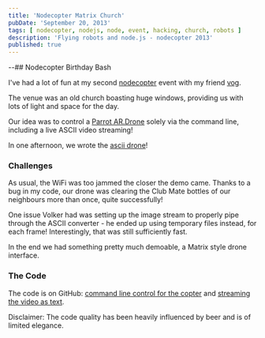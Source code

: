 ```yaml
---
title: 'Nodecopter Matrix Church'
pubDate: 'September 20, 2013'
tags: [ nodecopter, nodejs, node, event, hacking, church, robots ]
description: 'Flying robots and node.js - nodecopter 2013'
published: true
---
```



--## Nodecopter Birthday Bash

I've had a lot of fun at my second 
<a href="http://www.nodecopter.com/2013/berlin/sept-13">nodecopter</a> event with my friend
<a href="https://njh.eu">vog</a>.

The venue was an old church boasting huge windows,
providing us with lots of light and space for the day.

Our idea was to control a <a href="http://ardrone2.parrot.com">Parrot AR.Drone</a>
solely via the command line, including a live ASCII video streaming!

In one afternoon, we wrote the
<a href="https://github.com/vog/drone-asciiview">ascii drone</a>!

### Challenges

As usual, the WiFi was too jammed the closer the demo came.
Thanks to a bug in my code,
our drone was clearing the Club Mate bottles of our neighbours
more than once, quite successfully!

One issue Volker had was setting up the image stream to properly
pipe through the ASCII converter - he ended up using temporary files instead,
for each frame!  Interestingly, that was still sufficiently fast.

In the end we had something pretty much demoable,
a Matrix style drone interface.


### The Code

The code is on GitHub:
<a href="http://github.com/strathausen/drone-commander">command line control for the copter</a>
and
<a href="http://github.com/strathausen/drone-asciiview">streaming the video as text</a>.
<a href="https://github.com/vog/drone-asciiview"> </a>

Disclaimer: The code quality has been heavily influenced by beer and is of limited elegance.
